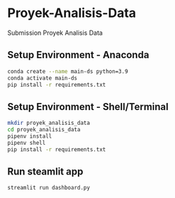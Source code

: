 # Proyek-Analisis-Data
Submission  Proyek Analisis Data

## Setup Environment - Anaconda  
```sh
conda create --name main-ds python=3.9
conda activate main-ds
pip install -r requirements.txt
```

## Setup Environment - Shell/Terminal
```sh
mkdir proyek_analisis_data
cd proyek_analisis_data
pipenv install
pipenv shell
pip install -r requirements.txt
```

## Run steamlit app
```sh
streamlit run dashboard.py



